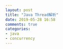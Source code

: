 ```yaml
---
layout: post
title: "Java Thread解析"
date: 2019-05-28 16:58
comments: true
categories: 
- java
- concurrency
---
```

